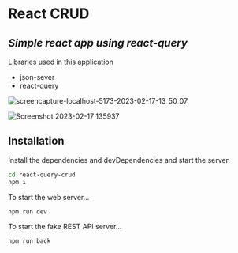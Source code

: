 # React CRUD
## _Simple react app using react-query_


Libraries used in this application

- json-sever
- react-query

![screencapture-localhost-5173-2023-02-17-13_50_07](https://user-images.githubusercontent.com/71569136/219761593-f192a08f-5739-4e44-8857-cf3ef20510c4.png)

![Screenshot 2023-02-17 135937](https://user-images.githubusercontent.com/71569136/219762052-b8696a52-b27c-49a8-9957-942124ddaad8.png)



## Installation
Install the dependencies and devDependencies and start the server.

```sh
cd react-query-crud
npm i
```

To start the web server...

```sh
npm run dev
```

To start the fake REST API server...

```sh
npm run back
```
